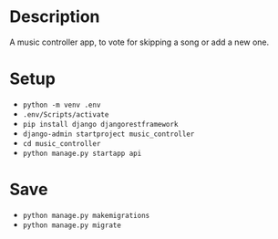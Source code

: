 # Description
A music controller app, to vote for skipping a song or add a new one.

# Setup
- ``python -m venv .env``
- ``.env/Scripts/activate``
- ``pip install django djangorestframework``
- ``django-admin startproject music_controller``
- ``cd music_controller``
- ``python manage.py startapp api``

# Save
- ``python manage.py makemigrations``
- ``python manage.py migrate``
